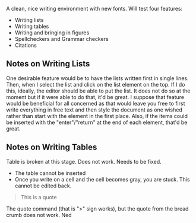 A clean, nice writing environment with new fonts. Will test four features:

- Writing lists
- Writing tables
- Writing and bringing in figures
- Spellcheckers and Grammar checkers
- Citations

## Notes on Writing Lists

One desirable feature would be to have the lists written first in single lines. Then, when I select the list and click on the list element on the top. If I do this, ideally, the editor should be able to put the list. It does not do so at the moment but if it were able to do that, it'd be great. I suppose that feature would be beneficial for all concerned as that would leave you free to first write everything in free text and then style the document as one wished rather than start with the element in the first place.
Also, if the items could be inserted with the "enter"/"return" at the end of each element, that'd be great.

## Notes on Writing Tables
Table is broken at this stage. Does not work. Needs to be fixed.

- The table cannot be inserted
- Once you write on a cell and the cell becomes gray, you are stuck. This cannot be edited back. 

> This is a quote

The quote command (that is ">" sign works), but the quote from the bread crumb does not work. Ned




